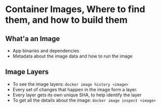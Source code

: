 # Container Images, Where to find them, and how to build them

## What'a an Image

- App binaries and dependencies
- Metadata about the image data and how to run the image

## Image Layers

- To see the image layers: `docker image history <image>`
- Every set of changes that happen in the image form a layer.
- Every layer gets its own unique SHA, to help identify the layer
- To get all the details about the image: `docker image inspect <image>`

